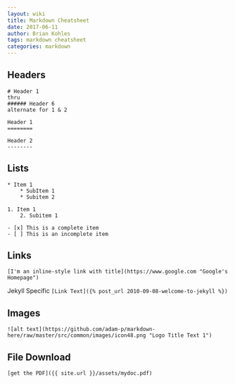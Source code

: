 ```yaml
---
layout: wiki
title: Markdown Cheatsheet
date: 2017-06-11
author: Brian Kohles
tags: markdown cheatsheet
categories: markdown
---
```


## Headers

```
# Header 1
thru
###### Header 6
alternate for 1 & 2

Header 1
========

Header 2
--------
```



## Lists
```
* Item 1
    * SubItem 1
    * Subitem 2
```

```
1. Item 1
    2. Subitem 1
```

```
- [x] This is a complete item
- [ ] This is an incomplete item
```

## Links
`[I'm an inline-style link with title](https://www.google.com "Google's Homepage")`

Jekyll Specific
`[Link Text]({% post_url 2010-09-08-welcome-to-jekyll %})`

## Images
`![alt text](https://github.com/adam-p/markdown-here/raw/master/src/common/images/icon48.png "Logo Title Text 1")`

## File Download
`[get the PDF]({{ site.url }}/assets/mydoc.pdf)`